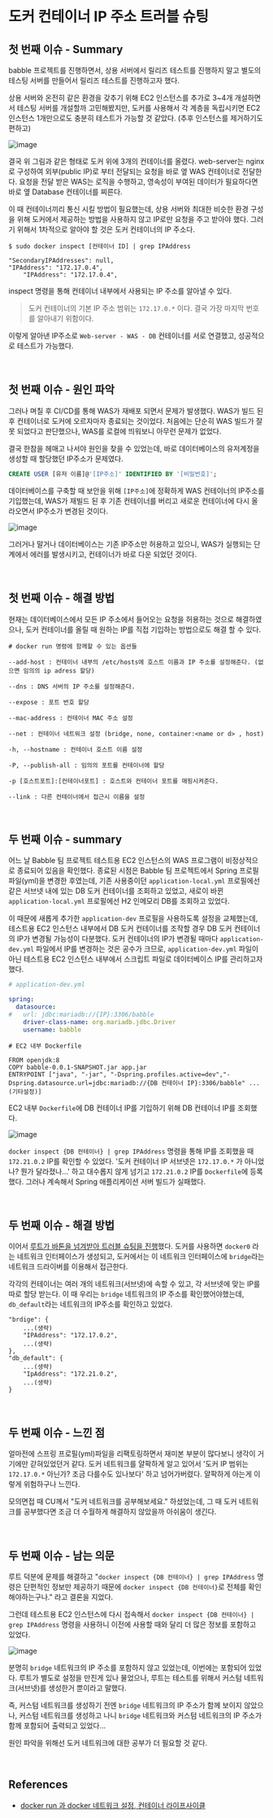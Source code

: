 # 도커 컨테이너 IP 주소 트러블 슈팅

## 첫 번째 이슈 - Summary
babble 프로젝트를 진행하면서, 상용 서버에서 릴리즈 테스트를 진행하지 말고 
별도의 테스팅 서버를 만들어서 릴리즈 테스트를 진행하고자 했다.

상용 서버와 온전히 같은 환경을 갖추기 위해 EC2 인스턴스를 추가로 3~4개 개설하면서 
테스팅 서버를 개설할까 고민해봤지만, 도커를 사용해서 각 계층을 독립시키면 
EC2 인스턴스 1개만으로도 충분히 테스트가 가능할 것 같았다. (추후 인스턴스를 제거하기도 편하고)

![image](https://user-images.githubusercontent.com/37354145/126854249-a664eed8-3eb2-42a5-a551-0d0149449637.png)

결국 위 그림과 같은 형태로 도커 위에 3개의 컨테이너를 올렸다. 
web-server는 nginx로 구성하여 외부(public IP)로 부터 전달되는 요청을 
바로 옆 WAS 컨테이너로 전달한다. 요청을 전달 받은 WAS는 로직을 수행하고, 
영속성이 부여된 데이터가 필요하다면 바로 옆 Database 컨테이너를 찌른다.

이 때 컨테이너끼리 통신 시킬 방법이 필요했는데, 상용 서버와 최대한 비슷한 환경 구성을 위해 
도커에서 제공하는 방법을 사용하지 않고 IP로만 요청을 주고 받아야 했다. 
그러기 위해서 1차적으로 알아야 할 것은 도커 컨테이너의 IP 주소다.

```
$ sudo docker inspect [컨테이너 ID] | grep IPAddress
```
```
"SecondaryIPAddresses": null,
"IPAddress": "172.17.0.4",
    "IPAddress": "172.17.0.4",
```

inspect 명령을 통해 컨테이너 내부에서 사용되는 IP 주소를 알아낼 수 있다.

> 도커 컨테이너의 기본 IP 주소 범위는 `172.17.0.*` 이다. 
> 결국 가장 마지막 번호를 알아내기 위함이다.

이렇게 알아낸 IP주소로 `Web-server - WAS - DB` 컨테이너를 서로 연결했고, 성공적으로 테스트가 가능했다.

<br>

## 첫 번째 이슈 - 원인 파악
그러나 며칠 후 CI/CD를 통해 WAS가 재배포 되면서 문제가 발생했다. 
WAS가 빌드 된 후 컨테이너로 도커에 오르자마자 종료되는 것이었다. 처음에는 단순히 WAS 빌드가 잘못 되었다고 판단했으나, WAS를 로컬에 띄워보니 아무런 문제가 없었다.

결국 한참을 헤매고 나서야 원인을 찾을 수 있었는데, 바로 데이터베이스의 유저계정을 생성할 때 할당했던 IP주소가 문제였다.

```sql
CREATE USER [유저 이름]@'[IP주소]' IDENTIFIED BY '[비밀번호]';
```

데이터베이스를 구축할 때 보안을 위해 `[IP주소]`에 정확하게 WAS 컨테이너의 IP주소를 기입했는데, WAS가 재빌드 된 후 기존 컨테이너를 버리고 새로운 컨테이너에 다시 올라오면서 IP주소가 변경된 것이다.

![image](https://user-images.githubusercontent.com/37354145/126854744-bc7e1ec0-ea57-4242-a4ba-dfd1df81587a.png)

그러거나 말거나 데이터베이스는 기존 IP주소만 허용하고 있으니, WAS가 실행되는 단계에서 에러를 
발생시키고, 컨테이너가 바로 다운 되었던 것이다.

<br>

## 첫 번째 이슈 - 해결 방법
현재는 데이터베이스에서 모든 IP 주소에서 들어오는 요청을 허용하는 것으로 해결하였으나, 
도커 컨테이너를 올릴 때 원하는 IP를 직접 기입하는 방법으로도 해결 할 수 있다.

```
# docker run 명령에 함께할 수 있는 옵션들

--add-host : 컨테이너 내부의 /etc/hosts에 호스트 이름과 IP 주소를 설정해준다. (없으면 임의의 ip adress 할당)

--dns : DNS 서버의 IP 주소를 설정해준다.

--expose : 포트 번호 할당

--mac-address : 컨테이너 MAC 주소 설정

--net : 컨테이너 네트워크 설정 (bridge, none, container:<name or d> , host)

-h, --hostname : 컨테이너 호스트 이름 설정

-P, --publish-all : 임의의 포트를 컨테이너에 할당

-p [호스트포트]:[컨테이너포트] : 호스트와 컨테이너 포트를 매핑시켜준다.

--link : 다른 컨테이너에서 접근시 이름을 설정
```

<br>

## 두 번째 이슈 - summary
어느 날 Babble 팀 프로젝트 테스트용 EC2 인스턴스의 WAS 프로그램이 비정상적으로 종료되어 있음을 확인했다. 
종료된 시점은 Babble 팀 프로젝트에서 Spring 프로필 파일(yml)을 변경한 후였는데, 
기존 사용중이던 `application-local.yml` 프로필에선 같은 서브넷 내에 있는 DB 도커 컨테이너를 조회하고 있었고, 
새로이 바뀐 `application-local.yml` 프로필에선 H2 인메모리 DB를 조회하고 있었다.

이 때문에 새롭게 추가한 `application-dev` 프로필을 사용하도록 설정을 교체했는데, 
테스트용 EC2 인스턴스 내부에서 DB 도커 컨테이너를 조작할 경우 DB 도커 컨테이너의 IP가 변경될 가능성이 다분했다.
도커 컨테이너의 IP가 변경될 때마다 `application-dev.yml` 파일에서 IP를 변경하는 것은 공수가 크므로,
`application-dev.yml` 파일이 아닌 테스트용 EC2 인스턴스 내부에서 스크립트 파일로 데이터베이스 IP를 관리하고자 했다.

```yml
# application-dev.yml

spring:
  datasource:
#   url: jdbc:mariadb://{IP}:3306/babble
    driver-class-name: org.mariadb.jdbc.Driver
    username: babble
```
```
# EC2 내부 Dockerfile

FROM openjdk:8
COPY babble-0.0.1-SNAPSHOT.jar app.jar
ENTRYPOINT ["java", "-jar", "-Dspring.profiles.active=dev","-Dspring.datasource.url=jdbc:mariadb://{DB 컨테이너 IP}:3306/babble" ...(기타설정)]
```

EC2 내부 `Dockerfile`에 DB 컨테이너 IP를 기입하기 위해 DB 컨테이너 IP를 조회했다.

![image](https://user-images.githubusercontent.com/37354145/135214449-bf4952e5-a123-4fa4-8e37-4eeb52e04576.png)

`docker inspect {DB 컨테이너} | grep IPAddress` 명령을 통해 IP를 조회했을 때 `172.21.0.2` IP를 확인할 수 있었다. '도커 컨테이너 IP 서브넷은 `172.17.0.*` 가 아니었나? 뭔가 달라졌나...' 하고 대수롭지 않게 넘기고 `172.21.0.2` IP를 `Dockerfile`에 등록했다. 그러나 계속해서 Spring 애플리케이션 서버 빌드가 실패했다.

<br>

## 두 번째 이슈 - 해결 방법

이어서 [루트가 바톤을 넘겨받아 트러블 슈팅을 진행](https://iodized-capri-aa0.notion.site/Docker-network-dbc4610f6f33444f81d66046309b6d5a)했다. 
도커를 사용하면 `docker0` 라는 네트워크 인터페이스가 생성되고, 도커에서는 이 네트워크 인터페이스에 `bridge`라는 네트워크 드라이버를 이용해서 접근한다.

각각의 컨테이너는 여러 개의 네트워크(서브넷)에 속할 수 있고, 각 서브넷에 맞는 IP를 따로 할당 받는다. 이 때 우리는 `bridge` 네트워크의 IP 주소를 확인했어야했는데, `db_default`라는 네트워크의 IP주소를 확인하고 있었다.

```
"brdige": {
    ...(생략)
    "IPAddress": "172.17.0.2",
    ...(생략)
},
"db_default": {
    ...(생략)
    "IpAddress": "172.21.0.2",
    ...(생략)
}
```

<br> 

## 두 번째 이슈 - 느낀 점
얼마전에 스프링 프로필(yml)파일을 리팩토링하면서 재미본 부분이 많다보니 생각이 거기에만 갇혀있었던거 같다. 도커 네트워크를 얄팍하게 알고 있어서 '도커 IP 범위는 `172.17.0.*` 아닌가? 조금 다를수도 있나보다' 하고 넘어가버렸다. 얄팍하게 아는게 이렇게 위험하구나 느낀다.

모의면접 때 CU께서 "도커 네트워크를 공부해보세요." 하셨었는데, 그 때 도커 네트워크를 공부했다면 조금 더 수월하게 해결하지 않았을까 아쉬움이 생긴다.

<br>

## 두 번째 이슈 - 남는 의문

루트 덕분에 문제를 해결하고 "`docker inspect {DB 컨테이너} | grep IPAddress` 명령은 단편적인 정보만 제공하기 때문에 `docker inspect {DB 컨테이너}`로 전체를 확인해야하는구나." 라고 결론을 지었다.

그런데 테스트용 EC2 인스턴스에 다시 접속해서 `docker inspect {DB 컨테이너} | grep IPAddress` 명령을 사용하니 이전에 사용할 때와 달리 더 많은 정보를 포함하고 있었다.

![image](https://user-images.githubusercontent.com/37354145/135214460-5fbb3d99-0610-4cee-ad66-055fe1b15f1a.png)

분명히 `bridge` 네트워크의 IP 주소를 포함하지 않고 있었는데, 이번에는 포함되어 있었다.
루트가 별도로 설정을 만진게 있나 물었으나, 루트는 테스트를 위해서 커스텀 네트워크(서브넷)를 생성한거 뿐이라고 말했다. 

즉, 커스텀 네트워크를 생성하기 전엔 `bridge` 네트워크의 IP 주소가 함께 보이지 않았으나, 커스텀 네트워크를 생성하고 나니 `bridge` 네트워크와 커스텀 네트워크의 IP 주소가 함께 포함되어 출력되고 있었다...

원인 파악을 위해선 도커 네트워크에 대한 공부가 더 필요할 것 같다.

<br>

## References
- [docker run 과 docker 네트워크 설정, 컨테이너 라이프사이클](https://www.leafcats.com/191)
